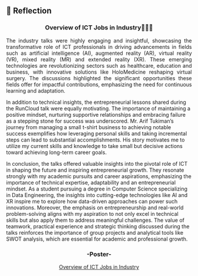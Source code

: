 ## 💭 Reflection
<h3 align="center">Overview of ICT Jobs in Industry👩🏻‍💻</h3>
<p align= "justify">
The industry talks were highly engaging and insightful, showcasing the transformative role of ICT professionals in driving advancements in fields such as artificial intelligence (AI), augmented reality (AR), virtual reality (VR), mixed reality (MR) and extended reality (XR). These emerging technologies are revolutionizing sectors such as healthcare, education and business, with innovative solutions like HoloMedicine reshaping virtual surgery. The discussions highlighted the significant opportunities these fields offer for impactful contributions, emphasizing the need for continuous learning and adaptation.

In addition to technical insights, the entrepreneurial lessons shared during the RunCloud talk were equally motivating. The importance of maintaining a positive mindset, nurturing supportive relationships and embracing failure as a stepping stone for success was underscored. Mr. Arif Tukiman’s journey from managing a small t-shirt business to achieving notable success exemplifies how leveraging personal skills and taking incremental steps can lead to substantial accomplishments. His story motivates me to utilize my current skills and knowledge to take small but decisive actions toward achieving long-term career goals.

In conclusion, the talks offered valuable insights into the pivotal role of ICT in shaping the future and inspiring entrepreneurial growth. They resonate strongly with my academic pursuits and career aspirations, emphasizing the importance of technical expertise, adaptability and an entrepreneurial mindset. As a student pursuing a degree in Computer Science specializing in Data Engineering, the insights into cutting-edge technologies like AI and XR inspire me to explore how data-driven approaches can power such innovations. Moreover, the emphasis on entrepreneurship and real-world problem-solving aligns with my aspiration to not only excel in technical skills but also apply them to address meaningful challenges. The value of teamwork, practical experience and strategic thinking discussed during the talks reinforces the importance of group projects and analytical tools like SWOT analysis, which are essential for academic and professional growth.

<div align="center">
  <h3>-Poster-</h3>
  <a href="https://github.com/Angela127/Year-1/blob/9e957d5dd94fc0d17a8d5b931dc7da806622c241/Technology%20and%20Information%20System/Industry%20Talk%20%26%20Industry%20Visit/Assignment%201%20(Format%3A%20Poster)/Assignment%201%20Group%207%20Section%2002%20SECP1513.pdf">Overview of ICT Jobs in Industry</a>
<br><br>
